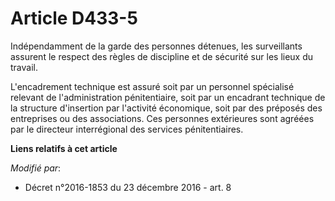 # Article D433-5

Indépendamment de la garde des personnes détenues, les surveillants assurent le respect des règles de discipline et de
sécurité sur les lieux du travail.

L'encadrement technique est assuré soit par un personnel spécialisé relevant de l'administration pénitentiaire, soit par un
encadrant technique de la structure d'insertion par l'activité économique, soit par des préposés des entreprises ou des
associations. Ces personnes extérieures sont agréées par le directeur interrégional des services pénitentiaires.

**Liens relatifs à cet article**

_Modifié par_:

  - Décret n°2016-1853 du 23 décembre 2016 - art. 8
